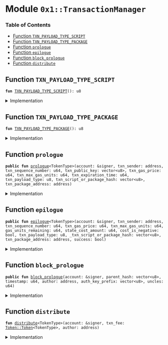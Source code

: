 
<a name="0x1_TransactionManager"></a>

# Module `0x1::TransactionManager`

### Table of Contents

-  [Function `TXN_PAYLOAD_TYPE_SCRIPT`](#0x1_TransactionManager_TXN_PAYLOAD_TYPE_SCRIPT)
-  [Function `TXN_PAYLOAD_TYPE_PACKAGE`](#0x1_TransactionManager_TXN_PAYLOAD_TYPE_PACKAGE)
-  [Function `prologue`](#0x1_TransactionManager_prologue)
-  [Function `epilogue`](#0x1_TransactionManager_epilogue)
-  [Function `block_prologue`](#0x1_TransactionManager_block_prologue)
-  [Function `distribute`](#0x1_TransactionManager_distribute)



<a name="0x1_TransactionManager_TXN_PAYLOAD_TYPE_SCRIPT"></a>

## Function `TXN_PAYLOAD_TYPE_SCRIPT`



<pre><code><b>fun</b> <a href="#0x1_TransactionManager_TXN_PAYLOAD_TYPE_SCRIPT">TXN_PAYLOAD_TYPE_SCRIPT</a>(): u8
</code></pre>



<details>
<summary>Implementation</summary>


<pre><code><b>fun</b> <a href="#0x1_TransactionManager_TXN_PAYLOAD_TYPE_SCRIPT">TXN_PAYLOAD_TYPE_SCRIPT</a>():u8{0u8}
</code></pre>



</details>

<a name="0x1_TransactionManager_TXN_PAYLOAD_TYPE_PACKAGE"></a>

## Function `TXN_PAYLOAD_TYPE_PACKAGE`



<pre><code><b>fun</b> <a href="#0x1_TransactionManager_TXN_PAYLOAD_TYPE_PACKAGE">TXN_PAYLOAD_TYPE_PACKAGE</a>(): u8
</code></pre>



<details>
<summary>Implementation</summary>


<pre><code><b>fun</b> <a href="#0x1_TransactionManager_TXN_PAYLOAD_TYPE_PACKAGE">TXN_PAYLOAD_TYPE_PACKAGE</a>():u8{ 1u8}
</code></pre>



</details>

<a name="0x1_TransactionManager_prologue"></a>

## Function `prologue`



<pre><code><b>public</b> <b>fun</b> <a href="#0x1_TransactionManager_prologue">prologue</a>&lt;TokenType&gt;(account: &signer, txn_sender: address, txn_sequence_number: u64, txn_public_key: vector&lt;u8&gt;, txn_gas_price: u64, txn_max_gas_units: u64, txn_expiration_time: u64, txn_payload_type: u8, txn_script_or_package_hash: vector&lt;u8&gt;, txn_package_address: address)
</code></pre>



<details>
<summary>Implementation</summary>


<pre><code><b>public</b> <b>fun</b> <a href="#0x1_TransactionManager_prologue">prologue</a>&lt;TokenType&gt;(
    account: &signer,
    txn_sender: address,
    txn_sequence_number: u64,
    txn_public_key: vector&lt;u8&gt;,
    txn_gas_price: u64,
    txn_max_gas_units: u64,
    txn_expiration_time: u64,
    txn_payload_type: u8,
    txn_script_or_package_hash: vector&lt;u8&gt;,
    txn_package_address: address,
) {
    // Can only be invoked by genesis account
    <b>assert</b>(<a href="Signer.md#0x1_Signer_address_of">Signer::address_of</a>(account) == <a href="CoreAddresses.md#0x1_CoreAddresses_GENESIS_ACCOUNT">CoreAddresses::GENESIS_ACCOUNT</a>(), 33);

    <a href="Account.md#0x1_Account_txn_prologue">Account::txn_prologue</a>&lt;TokenType&gt;(account, txn_sender, txn_sequence_number, txn_public_key, txn_gas_price, txn_max_gas_units);
    <b>assert</b>(<a href="TransactionTimeout.md#0x1_TransactionTimeout_is_valid_transaction_timestamp">TransactionTimeout::is_valid_transaction_timestamp</a>(txn_expiration_time), 7);
    <b>if</b> (txn_payload_type == <a href="#0x1_TransactionManager_TXN_PAYLOAD_TYPE_PACKAGE">TXN_PAYLOAD_TYPE_PACKAGE</a>()){
        <a href="PackageTxnManager.md#0x1_PackageTxnManager_package_txn_prologue">PackageTxnManager::package_txn_prologue</a>(account, txn_sender, txn_package_address, txn_script_or_package_hash);
    }<b>else</b> <b>if</b>(txn_payload_type == <a href="#0x1_TransactionManager_TXN_PAYLOAD_TYPE_SCRIPT">TXN_PAYLOAD_TYPE_SCRIPT</a>()){
        //TODO verify <b>script</b> hash.
    };
}
</code></pre>



</details>

<a name="0x1_TransactionManager_epilogue"></a>

## Function `epilogue`



<pre><code><b>public</b> <b>fun</b> <a href="#0x1_TransactionManager_epilogue">epilogue</a>&lt;TokenType&gt;(account: &signer, txn_sender: address, txn_sequence_number: u64, txn_gas_price: u64, txn_max_gas_units: u64, gas_units_remaining: u64, state_cost_amount: u64, cost_is_negative: bool, txn_payload_type: u8, _txn_script_or_package_hash: vector&lt;u8&gt;, txn_package_address: address, success: bool)
</code></pre>



<details>
<summary>Implementation</summary>


<pre><code><b>public</b> <b>fun</b> <a href="#0x1_TransactionManager_epilogue">epilogue</a>&lt;TokenType&gt;(
    account: &signer,
    txn_sender: address,
    txn_sequence_number: u64,
    txn_gas_price: u64,
    txn_max_gas_units: u64,
    gas_units_remaining: u64,
    state_cost_amount: u64,
    cost_is_negative: bool,
    txn_payload_type: u8,
    _txn_script_or_package_hash: vector&lt;u8&gt;,
    txn_package_address: address,
    // txn execute success or fail.
    success: bool,
){
    <b>assert</b>(<a href="Signer.md#0x1_Signer_address_of">Signer::address_of</a>(account) == <a href="CoreAddresses.md#0x1_CoreAddresses_GENESIS_ACCOUNT">CoreAddresses::GENESIS_ACCOUNT</a>(), 33);

    <a href="Account.md#0x1_Account_txn_epilogue">Account::txn_epilogue</a>&lt;TokenType&gt;(account, txn_sender, txn_sequence_number, txn_gas_price, txn_max_gas_units, gas_units_remaining, state_cost_amount, cost_is_negative);
    <b>if</b> (txn_payload_type == <a href="#0x1_TransactionManager_TXN_PAYLOAD_TYPE_PACKAGE">TXN_PAYLOAD_TYPE_PACKAGE</a>()){
       <a href="PackageTxnManager.md#0x1_PackageTxnManager_package_txn_epilogue">PackageTxnManager::package_txn_epilogue</a>(account, txn_sender, txn_package_address, success);
    }
}
</code></pre>



</details>

<a name="0x1_TransactionManager_block_prologue"></a>

## Function `block_prologue`



<pre><code><b>public</b> <b>fun</b> <a href="#0x1_TransactionManager_block_prologue">block_prologue</a>(account: &signer, parent_hash: vector&lt;u8&gt;, timestamp: u64, author: address, auth_key_prefix: vector&lt;u8&gt;, uncles: u64)
</code></pre>



<details>
<summary>Implementation</summary>


<pre><code><b>public</b> <b>fun</b> <a href="#0x1_TransactionManager_block_prologue">block_prologue</a>(
    account: &signer,
    parent_hash: vector&lt;u8&gt;,
    timestamp: u64,
    author: address,
    auth_key_prefix: vector&lt;u8&gt;,
    uncles: u64
){
    // Can only be invoked by genesis account
    <b>assert</b>(<a href="Signer.md#0x1_Signer_address_of">Signer::address_of</a>(account) == <a href="CoreAddresses.md#0x1_CoreAddresses_GENESIS_ACCOUNT">CoreAddresses::GENESIS_ACCOUNT</a>(), 33);
    <a href="Timestamp.md#0x1_Timestamp_update_global_time">Timestamp::update_global_time</a>(account, timestamp);

    //get previous author for distribute txn_fee
    <b>let</b> previous_author = <a href="Block.md#0x1_Block_get_current_author">Block::get_current_author</a>();
    <b>let</b> txn_fee = <a href="TransactionFee.md#0x1_TransactionFee_distribute_transaction_fees">TransactionFee::distribute_transaction_fees</a>&lt;<a href="STC.md#0x1_STC">STC</a>&gt;(account);
    <a href="#0x1_TransactionManager_distribute">distribute</a>(account, txn_fee, previous_author);

    <b>let</b> (height, reward) = <a href="Block.md#0x1_Block_process_block_metadata">Block::process_block_metadata</a>(account, parent_hash, author, timestamp, uncles);
    <a href="BlockReward.md#0x1_BlockReward_process_block_reward">BlockReward::process_block_reward</a>(account, height, reward, author, auth_key_prefix);
}
</code></pre>



</details>

<a name="0x1_TransactionManager_distribute"></a>

## Function `distribute`



<pre><code><b>fun</b> <a href="#0x1_TransactionManager_distribute">distribute</a>&lt;TokenType&gt;(account: &signer, txn_fee: <a href="Token.md#0x1_Token_Token">Token::Token</a>&lt;TokenType&gt;, author: address)
</code></pre>



<details>
<summary>Implementation</summary>


<pre><code><b>fun</b> <a href="#0x1_TransactionManager_distribute">distribute</a>&lt;TokenType&gt;(account: &signer, txn_fee: <a href="Token.md#0x1_Token">Token</a>&lt;TokenType&gt;, author: address) {
    <b>let</b> value = <a href="Token.md#0x1_Token_value">Token::value</a>&lt;TokenType&gt;(&txn_fee);
    <b>if</b> (value &gt; 0) {
        <a href="Account.md#0x1_Account_deposit">Account::deposit</a>&lt;TokenType&gt;(account, author, txn_fee);
    }<b>else</b> {
        <a href="Token.md#0x1_Token_destroy_zero">Token::destroy_zero</a>&lt;TokenType&gt;(txn_fee);
    }
}
</code></pre>



</details>
